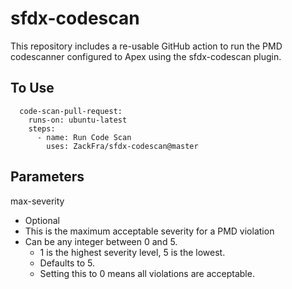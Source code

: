 # sfdx-codescan

This repository includes a re-usable GitHub action to run the PMD codescanner configured to Apex using the sfdx-codescan plugin. 

## To Use

```
  code-scan-pull-request:
    runs-on: ubuntu-latest
    steps:
      - name: Run Code Scan
        uses: ZackFra/sfdx-codescan@master
```

## Parameters
max-severity
* Optional
* This is the maximum acceptable severity for a PMD violation
* Can be any integer between 0 and 5.
  * 1 is the highest severity level, 5 is the lowest.
  * Defaults to 5.
  * Setting this to 0 means all violations are acceptable.
